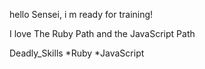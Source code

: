hello Sensei,
i m ready for training!

I love The Ruby Path and the JavaScript Path

Deadly_Skills
*Ruby
*JavaScript
